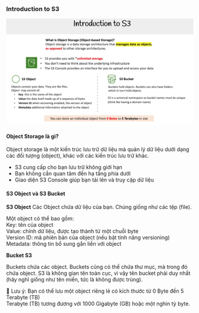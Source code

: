 ### Introduction to S3

![introduction](../images/s3/s3-introduction.png)

#### Object Storage là gì?

Object storage là một kiến trúc lưu trữ dữ liệu mà quản lý dữ liệu dưới dạng các đối tượng (object),
khác với các kiến trúc lưu trữ khác.

- S3 cung cấp cho bạn lưu trữ không giới hạn
- Bạn không cần quan tâm đến hạ tầng phía dưới
- Giao diện S3 Console giúp bạn tải lên và truy cập dữ liệu

#### S3 Object và S3 Bucket

**S3 Object**
Các Object chứa dữ liệu của bạn. Chúng giống như các tệp (file).

Một object có thể bao gồm:  
Key: tên của object  
Value: chính dữ liệu, được tạo thành từ một chuỗi byte  
Version ID: mã phiên bản của object (nếu bật tính năng versioning)  
Metadata: thông tin bổ sung gắn liền với object

**Bucket S3**

Buckets chứa các object. Buckets cũng có thể chứa thư mục, mà trong đó chứa object.
S3 là không gian tên toàn cục, vì vậy tên bucket phải duy nhất (hãy nghĩ giống như tên miền, tức là không được trùng).

📌 Lưu ý:
Bạn có thể lưu một object riêng lẻ có kích thước từ 0 Byte đến 5 Terabyte (TB)  
Terabyte (TB) tương đương với 1000 Gigabyte (GB) hoặc một nghìn tỷ byte.
